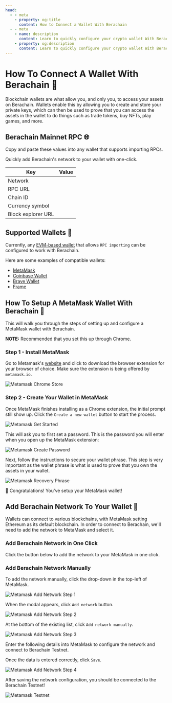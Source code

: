```yaml
---
head:
  - - meta
    - property: og:title
      content: How to Connect a Wallet With Berachain
  - - meta
    - name: description
      content: Learn to quickly configure your crypto wallet With Berachain
    - property: og:description
      content: Learn to quickly configure your crypto wallet With Berachain
---
```


<script setup>
  import config from '@berachain/config/constants.json';
  import AddNetwork from '@berachain/ui/AddNetwork';
  import CopyToClipboard from '@berachain/ui/CopyToClipboard';
</script>

# How To Connect A Wallet With Berachain 🔌

Blockchain wallets are what allow you, and only you, to access your assets on Berachain. Wallets enable this by allowing you to create and store your private keys, which can then be used to prove that you can access the assets in the wallet to do things such as trade tokens, buy NFTs, play games, and more.

## Berachain Mainnet RPC 🌐

Copy and paste these values into any wallet that supports importing RPCs.

Quickly add Berachain's network to your wallet with one-click.

<ClientOnly>
  <AddNetwork
    :chainId="config.mainnet.chainId"
    :chainName="config.mainnet.chainName"
    :nativeCurrencyName="config.mainnet.currencyName"
    :nativeCurrencySymbol="config.mainnet.currencySymbol"
    :nativeCurrencyDecimals="config.mainnet.decimals"
    :rpcUrl="config.mainnet.rpcUrl"
    :blockExplorerUrl="config.mainnet.dapps.berascan.url"
  />
 </ClientOnly>

| Key                | Value                                                                                  |
| ------------------ | -------------------------------------------------------------------------------------- |
| Network            | <ClientOnly><CopyToClipboard :text="config.mainnet.chainName" /></ClientOnly>          |
| RPC URL            | <ClientOnly><CopyToClipboard :text="config.mainnet.rpcUrl" /></ClientOnly>             |
| Chain ID           | <ClientOnly><CopyToClipboard :text="'' + config.mainnet.chainId + ''" /></ClientOnly>  |
| Currency symbol    | <ClientOnly><CopyToClipboard :text="config.mainnet.currencySymbol" /></ClientOnly>     |
| Block explorer URL | <ClientOnly><CopyToClipboard :text="config.mainnet.dapps.berascan.url" /></ClientOnly> |

## Supported Wallets 👛

Currently, any [EVM-based wallet](https://ethereum.org/en/wallets/find-wallet/) that allows `RPC importing` can be configured to work with Berachain.

Here are some examples of compatible wallets:

- [MetaMask](https://metamask.io)
- [Coinbase Wallet](https://www.coinbase.com/wallet)
- [Brave Wallet](https://brave.com/wallet/)
- [Frame](https://frame.sh)

## How To Setup A MetaMask Wallet With Berachain 🦊

This will walk you through the steps of setting up and configure a MetaMask wallet with Berachain.

**NOTE:** Recommended that you set this up through Chrome.

### Step 1 - Install MetaMask

Go to Metamask's [website](https://metamask.io/) and click to download the browser extension for your browser of choice. Make sure the extension is being offered by `metamask.io`.

![Metamask Chrome Store](/assets/metamask-chrome-store.png)

### Step 2 - Create Your Wallet in MetaMask

Once MetaMask finishes installing as a Chrome extension, the initial prompt still show up. Click the `Create a new wallet` button to start the process.

![Metamask Get Started](/assets/metamask-get-started.png)

This will ask you to first set a password. This is the password you will enter when you open up the MetaMask extension:

![Metamask Create Password](/assets/metamask-create-password.png)

Next, follow the instructions to secure your wallet phrase. This step is very important as the wallet phrase is what is used to prove that you own the assets in your wallet.

![Metamask Recovery Phrase](/assets/metamask-recovery-phrase.png)

🎉 Congratulations! You've setup your MetaMask wallet!

## Add Berachain Network To Your Wallet 🐻

Wallets can connect to various blockchains, with MetaMask setting Ethereum as its default blockchain. In order to connect to Berachain, we'll need to add the network to MetaMask and select it.

### Add Berachain Network in One Click

Click the button below to add the network to your MetaMask in one click.

<ClientOnly>
  <AddNetwork
    :chainId="config.mainnet.chainId"
    :chainName="config.mainnet.chainName"
    :nativeCurrencyName="config.mainnet.currencyName"
    :nativeCurrencySymbol="config.mainnet.currencySymbol"
    :nativeCurrencyDecimals="config.mainnet.decimals"
    :rpcUrl="config.mainnet.rpcUrl"
    :blockExplorerUrl="config.mainnet.dapps.berascan.url"
  />
 </ClientOnly>

### Add Berachain Network Manually

To add the network manually, click the drop-down in the top-left of MetaMask.

![Metamask Add Network Step 1](/assets/metamask-add-network-01.png)

When the modal appears, click `Add network` button.

![Metamask Add Network Step 2](/assets/metamask-add-network-02.png)

At the bottom of the existing list, click `Add network manually`.

![Metamask Add Network Step 3](/assets/metamask-add-network-03.png)

Enter the following details into MetaMask to configure the network and connect to Berachain Testnet.

Once the data is entered correctly, click `Save`.

![Metamask Add Network Step 4](/assets/metamask-add-network-04.png)

After saving the network configuration, you should be connected to the Berachain Testnet!

![Metamask Testnet](/assets/metamask-testnet.png)
